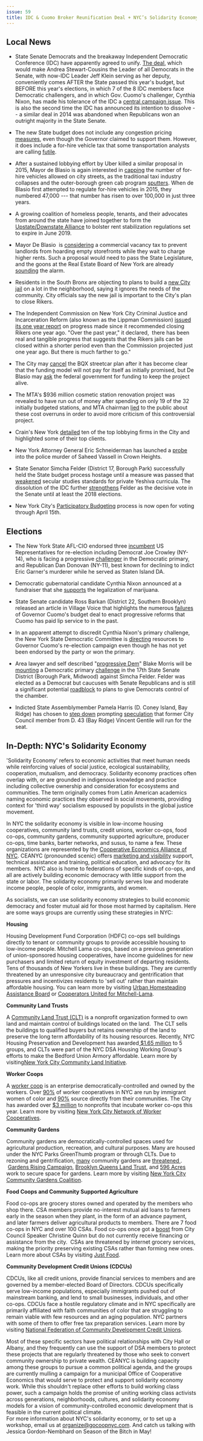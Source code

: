 ```yaml
---
issue: 59
title: IDC & Cuomo Broker Reunification Deal + NYC’s Solidarity Economy
---
```

 
## Local News

-   State Senate Democrats and the breakaway Independent Democratic Conference (IDC) have apparently agreed to unify. [The deal](https://www.nytimes.com/2018/04/04/nyregion/new-york-state-senate-democrats.html), which would make Andrea Stewart-Cousins the Leader of all Democrats in the Senate, with now-IDC Leader Jeff Klein serving as her deputy, conveniently comes AFTER the State passed this year's budget, but BEFORE this year's elections, in which 7 of the 8 IDC members face Democratic challengers, and in which Gov. Cuomo's challenger, Cynthia Nixon, has made his tolerance of the IDC a [central campaign issue](https://newrepublic.com/article/147770/cynthia-nixon-andrew-cuomos-head). This is also the second time the IDC has announced its intention to dissolve -- a similar deal in 2014 was abandoned when Republicans won an outright majority in the State Senate.

-   The new State budget does not include any congestion pricing [measures](https://ny.curbed.com/2018/4/2/17188492/nyc-congestion-pricing-fail-uber-lyft-surcharge), even though the Governor claimed to support them. However, it does include a for-hire vehicle tax that some transportation analysts are calling [futile](https://nyc.streetsblog.org/2018/04/03/albany-didnt-even-get-the-taxi-fees-right/).

-   After a sustained lobbying effort by Uber killed a similar proposal in 2015, Mayor de Blasio is again interested in [capping](https://nypost.com/2018/03/30/de-blasio-considering-cap-on-ride-sharing-vehicles/) the number of for-hire vehicles allowed on city streets, as the traditional taxi industry collapses and the outer-borough green cab program [sputters](https://nypost.com/2018/04/01/uber-and-lyft-are-undermining-nycs-green-taxis/). When de Blasio first attempted to regulate for-hire vehicles in 2015, they numbered 47,000 --- that number has risen to over 100,000 in just three years.

-   A growing coalition of homeless people, tenants, and their advocates from around the state have joined together to form the [Upstate/Downstate Alliance](https://www.nytimes.com/2018/04/04/nyregion/homeless-people-new-york.html) to bolster rent stabilization regulations set to expire in June 2019.

-   Mayor De Blasio  is [considering](https://ny.curbed.com/2018/4/2/17188918/de-blasio-retail-blight-new-york-vacancy-fee) a commercial vacancy tax to prevent landlords from hoarding empty storefronts while they wait to charge higher rents. Such a proposal would need to pass the State Legislature, and the goons at the Real Estate Board of New York are already [sounding](https://commercialobserver.com/2018/04/real-estate-board-brokers-outraged-about-vacancy-tax-talks/) the alarm.

-   Residents in the South Bronx are objecting to plans to build a [new City jail](https://www.nytimes.com/2018/04/02/nyregion/south-bronx-jail-rikers-island.html?smid=tw-share) on a lot in the neighborhood, saying it ignores the needs of the community. City officials say the new jail is important to the City's plan to close Rikers. ​

-   The Independent Commission on New York City Criminal Justice and Incarceration Reform (also known as the Lippman Commission) [issued its one year report](https://static1.squarespace.com/static/577d72ee2e69cfa9dd2b7a5e/t/5ac77dc070a6ad5c6a346b0f/1523023300603/MJNYC_OneYearFwd_Singles.pdf) on progress made since it recommended closing Rikers one year ago. "Over the past year," it declared,  there has been real and tangible progress that suggests that the Rikers jails can be closed within a shorter period even than the Commission projected just one year ago. But there is much farther to go."

-   The City may [cancel](http://www.nydailynews.com/new-york/city-ditch-de-blasio-brooklyn-queens-streetcar-plan-article-1.3913029) the BQX streetcar plan after it has become clear that the funding model will not pay for itself as initially promised, but De Blasio may [ask](https://therealdeal.com/2018/04/06/streetcars-dont-pay-for-themselves-de-blasio-says-bqx-will-require-assist-from-dc/) the federal government for funding to keep the project alive.

-   The MTA's $936 million cosmetic station renovation project was revealed to have run out of money after spending on only 19 of the 32 initially budgeted stations, and MTA chairman [lied](https://pedestrianobservations.com/2018/04/03/joe-lhota-admits-defrauding-the-public-about-costs/) to the public about these cost overruns in order to avoid more criticism of this controversial project.

-   Crain's New York [detailed](http://www.crainsnewyork.com/article/20180402/POLITICS/180339984/the-histories-rainmakers-relationships-and-clients-that-make-these-lobbying-firms-the-citys-biggest) ten of the top lobbying firms in the City and highlighted some of their top clients.

-   New York Attorney General Eric Schneiderman has launched a [probe](http://www.nydailynews.com/new-york/state-ag-announces-probe-fatal-nypd-shooting-bipolar-man-article-1.3916031) into the police murder of Saheed Vassell in Crown Heights.

-   State Senator Simcha Felder (District 17, Borough Park) successfully held the State budget process hostage until a measure was passed that [weakened](https://forward.com/news/national/398026/ultra-orthodox-rejoice-after-lawmaker-forces-new-york-to-relax-yeshiva/) secular studies standards for private Yeshiva curricula. The dissolution of the IDC further [strengthens](https://forward.com/news/398157/suddenly-simcha-felder-is-the-most-powerful-man-in-new-york/) Felder as the decisive vote in the Senate until at least the 2018 elections.

-   New York City's [Participatory Budgeting](https://pbnyc2018.d21.me/) process is now open for voting through April 15th.

## Elections

-   The New York State AFL-CIO endorsed three [incumbent](http://www.nystateofpolitics.com/2018/04/afl-cio-nods-go-to-donovan-maloney-and-crowley/) US Representatives for re-election including Democrat Joe Crowley (NY-14), who is facing a progressive [challenger](https://www.villagevoice.com/2017/06/19/the-most-powerful-democrat-in-queens-must-finally-compete/) in the Democratic primary, and Republican Dan Donovan (NY-11), best known for declining to indict Eric Garner's murderer while he served as Staten Island DA.

-   Democratic gubernatorial candidate Cynthia Nixon announced at a fundraiser that she [supports](https://www.nytimes.com/2018/04/03/nyregion/at-fund-raiser-cynthia-nixon-says-she-favors-legalizing-marijuana.html) the legalization of marijuana.

-   State Senate candidate Ross Barkan (District 22, Southern Brooklyn) released an article in Village Voice that highlights the numerous [failures](https://www.villagevoice.com/2018/04/02/heres-all-the-reforms-the-cuomo-budget-punts-on/) of Governor Cuomo's budget deal to enact progressive reforms that Cuomo has paid lip service to in the past.

-   In an apparent attempt to discredit Cynthia Nixon's primary challenge, the New York State Democratic Committee is [directing](http://www.gothamgazette.com/state/7584-nixon-cuomo-primary-spotlights-role-of-state-democratic-party) resources to Governor Cuomo's re-election campaign even though he has not yet been endorsed by the party or won the primary.

-   Area lawyer and self described "[progressive Dem](https://twitter.com/BlakeMorris4NYS)" Blake Morris will be [mounting](https://www.kingscountypolitics.com/blake-morris-challenges-simcha-felder/) a Democratic primary [challenge](https://bklyner.com/blake-morris-hopes-to-unseat-state-senator-simcha-felder/) in the 17th State Senate District (Borough Park, Midwood) against Simcha Felder. Felder was elected as a Democrat but caucuses with Senate Republicans and is still a significant potential [roadblock](http://www.gothamgazette.com/state/7593-cuomo-state-democrats-issue-misleading-pleas-about-flipping-senate) to plans to give Democrats control of the chamber.

-   Indicted State Assemblymember Pamela Harris (D. Coney Island, Bay Ridge) has chosen to [step down](https://www.brooklyneagle.com/articles/2018/4/3/pamela-harris-resigns-state-assembly) prompting [speculation](https://www.kingscountypolitics.com/harris-resigns-gentile-interested-in-seat/) that former City Council member from D. 43 (Bay Ridge) Vincent Gentile will run for the seat.

## In-Depth: NYC's Solidarity Economy

'Solidarity Economy' refers to economic activities that meet human needs while reinforcing values of social justice, ecological sustainability, cooperation, mutualism, and democracy. Solidarity economy practices often overlap with, or are grounded in indigenous knowledge and practice including collective ownership and consideration for ecosystems and communities. The term originally comes from Latin American academics naming economic practices they observed in social movements, providing context for 'third way' socialism espoused by populists in the global justice movement.

In NYC the solidarity economy is visible in low-income housing cooperatives, community land trusts, credit unions, worker co-ops, food co-ops, community gardens, community supported agriculture, producer co-ops, time banks, barter networks, and susus, to name a few. These organizations are represented by the [Cooperative Economics Alliance of NYC](https://gocoopnyc.com/home/). CEANYC (pronounded scenic) offers [marketing and visibility](https://gocoopnyc.com/store/) support, technical assistance and training, political education, and advocacy for its members.  NYC also is home to federations of specific kinds of co-ops, and all are actively building economic democracy with little support from the state or labor. The solidarity economy primarily serves low and moderate income people, people of color, immigrants, and women.

As socialists, we can use solidarity economy strategies to build economic democracy and foster mutual aid for those most harmed by capitalism. Here are some ways groups are currently using these strategies in NYC:

**Housing**

Housing Development Fund Corporation (HDFC) co-ops sell buildings directly to tenant or community groups to provide accessible housing to low-income people. Mitchell Lama co-ops, based on a previous generation of union-sponsored housing cooperatives, have income guidelines for new purchasers and limited return of equity investment of departing residents. Tens of thousands of New Yorkers live in these buildings. They are currently threatened by an unresponsive city bureaucracy and gentrification that pressures and incentivizes residents to 'sell out' rather than maintain affordable housing. You can learn more by visiting [Urban Homesteading Assistance Board](http://www.uhab.org/) or [Cooperators United for Mitchell-Lama](http://www.cu4ml.org/).

**Community Land Trusts**

A [Community Land Trust (CLT)](https://shelterforce.org/2017/11/07/new-york-city-becomes-hotbed-community-land-trust-innovation/) is a nonprofit organization formed to own land and maintain control of buildings located on the land.  The CLT sells the buildings to qualified buyers but retains ownership of the land to preserve the long term affordability of its housing resources. Recently, NYC Housing Preservation and Development has awarded[ $1.65 million](http://www1.nyc.gov/site/hpd/about/press-releases/2017/07/07-19b-17.page) to 5 groups, and CLTs were part of the NYC DSA Housing Working Group's efforts to make the Bedford Union Armory affordable. Learn more by visiting[New York City Community Land Initiative](https://nyccli.org/).

**Worker Coops**

A [worker coop](https://www.electric.coop/seven-cooperative-principles%E2%80%8B/) is an enterprise democratically-controlled and owned by the workers. Over [90%](http://www.geo.hunter.cuny.edu/~mpavlov/Articles/WC_Survey-Public-Detailed-2016-03-01.pdf) of worker cooperatives in NYC are run by immigrant women of color and [90%](http://www.geo.hunter.cuny.edu/~mpavlov/Articles/WC_Survey-Public-Detailed-2016-03-01.pdf) source directly from their communities. The City has awarded over [$3 million](https://www1.nyc.gov/nycbusiness/article/worker-cooperatives) to nonprofits that incubate worker co-ops this year. Learn more by visiting [New York City Network of Worker Cooperatives](https://nycworker.coop/home/).

**Community Gardens**

Community gardens are democratically-controlled spaces used for agricultural production, recreation, and cultural purposes. Many are housed under the NYC Parks GreenThumb program or through CLTs. Due to rezoning and gentrification, [many](https://bushwickcityfarm.wordpress.com/) community gardens are [threatened ](https://commercialobserver.com/2017/07/nyc-community-gardens-fight-developers-for-survival/).  [Gardens Rising Campaign](http://gardensrising.org/), [Brooklyn Queens Land Trust](http://bqlt.org/), and [596 Acres](http://596acres.org/) work to secure space for gardens. Learn more by visiting [New York City Community Gardens Coalition](http://nyccgc.org/).

**Food Coops and Community Supported Agriculture**

Food co-ops are grocery stores owned and operated by the members who shop there. CSA members provide no-interest mutual aid loans to farmers early in the season when they plant, in the form of an advance payment, and later farmers deliver agricultural products to members. There are 7 food co-ops in NYC and over 100 CSAs. Food co-ops once got a [boost](https://civileats.com/2010/11/26/foodworks-unveiled-a-new-vision-for-nycs-food-system/) from City Council Speaker Christine Quinn but do not currently receive financing or assistance from the city.  CSAs are threatened by internet grocery services, making the priority preserving existing CSAs rather than forming new ones. Learn more about CSAs by visiting [Just Food](http://www.justfood.org/).

**Community Development Credit Unions (CDCUs)**

CDCUs, like all credit unions, provide financial services to members and are governed by a member-elected Board of Directors. CDCUs specifically serve low-income populations, especially immigrants pushed out of mainstream banking, and lend to small businesses, individuals, and other co-ops. CDCUs face a hostile regulatory climate and in NYC specifically are primarily affiliated with faith communities of color that are struggling to remain viable with few resources and an aging population. NYC partners with some of them to offer free tax preparation services. Learn more by visiting [National Federation of Community Development Credit Unions](http://www.cdcu.coop/).

Most of these specific sectors have political relationships with City Hall or Albany, and they frequently can use the support of DSA members to protect these projects that are regularly threatened by those who seek to convert community ownership to private wealth. CEANYC is building capacity among these groups to pursue a common political agenda, and the groups are currently mulling a campaign for a municipal Office of Cooperative Economics that would serve to protect and support solidarity economy work. While this shouldn't replace other efforts to build working class power, such a campaign holds the promise of uniting working class activists across generations, neighborhoods, cultures, and solidarity economy models for a vision of community-controlled economic development that is feasible in the current political climate.\
For more information about NYC's solidarity economy, or to set up a workshop, email us at <organize@gocoopnyc.com>. And catch us talking with Jessica Gordon-Nembhard on Season of the Bitch in May!

